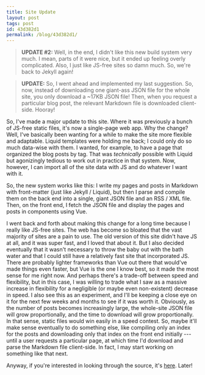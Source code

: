 ```yaml
---
title: Site Update
layout: post
tags: post
id: 43d382d1
permalink: /blog/43d382d1/
---
```


> **UPDATE #2:** Well, in the end, I didn't like this new build system very much. I mean, parts of it were nice, but it ended up feeling overly complicated. Also, I just like JS-free sites so damn much. So, we're back to Jekyll again!

> **UPDATE:** So, I went ahead and implemented my last suggestion. So, now, instead of downloading one giant-ass JSON file for the whole site, you only download a ~17KB JSON file! Then, when you request a particular blog post, the relevant Markdown file is downloaded client-side. Hooray!

So, I've made a major update to this site. Where it was previously a bunch of JS-free static files, it's now a single-page web app. Why the change? Well, I've basically been wanting for a while to make the site more flexible and adaptable. Liquid templates were holding me back; I could only do so much data-wise with them. I wanted, for example, to have a page that organized the blog posts by tag. That was _technically_ possible with Liquid but agonizingly tedious to work out in practice in that system. Now, however, I can import all of the site data with JS and do whatever I want with it.

So, the new system works like this: I write my pages and posts in Markdown with front-matter (just like Jekyll / Liquid), but then I parse and compile them on the back end into a single, giant JSON file and an RSS / XML file. Then, on the front end, I fetch the JSON file and display the pages and posts in components using Vue.

I went back and forth about making this change for a long time because I really like JS-free sites. The web has become so bloated that the vast majority of sites are a pain to use. The old version of this site didn't have JS at all, and it was super fast, and I loved that about it. But I also decided eventually that it wasn't necessary to throw the baby out with the bath water and that I could still have a relatively fast site that incorporated JS. There are probably lighter frameworks than Vue out there that would've made things even faster, but Vue is the one I know best, so it made the most sense for me right now. And perhaps there's a trade-off between speed and flexibility, but in this case, I was willing to trade what I saw as a massive increase in flexibility for a negligible (or maybe even non-existent) decrease in speed. I also see this as an experiment, and I'll be keeping a close eye on it for the next few weeks and months to see if it was worth it. Obviously, as the number of posts becomes increasingly large, the whole-site JSON file will grow proportionally, and the time to download will grow proportionally. In that sense, static files would win easily in a speed contest. So, maybe it'll make sense eventually to do something else, like compiling only an index for the posts and downloading only that index on the front end initially --- until a user requests a particular page, at which time I'd download and parse the Markdown file client-side. In fact, I may start working on something like that next.

Anyway, if you're interested in looking through the source, it's [here](https://gitlab.com/jrc03c/ameyama.com). Later!
